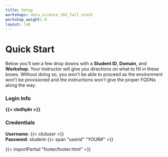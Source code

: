 ```yaml
---
title: Setup
workshops: data_science_102_full_stack
workshop_weight: 0
layout: lab
---
```


# Quick Start

Below you'll see a few drop downs with a **Student ID**, **Domain**, and **Workshop**.  Your instructor will give you directions on what to fill in these boxes.  Without doing so, you won't be able to proceed as the environment won't be provisioned and the instructions won't give the proper FQDNs along the way.

### Login Info

<strong>{{< cbdfqdn >}}</strong>

<h3>Credentials</h3>
<strong>Username</strong>: {{< cbduser >}}<br />
<strong>Password</strong>: student-{{< span "userid" "YOUR#" >}}

{{< importPartial "footer/footer.html" >}}
